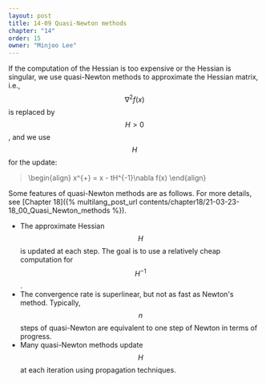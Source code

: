 ```yaml
---
layout: post
title: 14-09 Quasi-Newton methods
chapter: "14"
order: 15
owner: "Minjoo Lee"
---
```

<script type="text/x-mathjax-config">
MathJax.Hub.Config({
    displayAlign: "center"
    });
</script>

If the computation of the Hessian is too expensive or the Hessian is singular, we use quasi-Newton methods to approximate the Hessian matrix, i.e., $$\nabla^{2}f(x)$$ is replaced by $$H>0$$, and we use $$H$$ for the update:

>\begin{align}
>x^{+} = x - tH^{-1}\nabla f(x)
>\end{align}

Some features of quasi-Newton methods are as follows. For more details, see [Chapter 18]({% multilang_post_url contents/chapter18/21-03-23-18_00_Quasi_Newton_methods %}).

* The approximate Hessian $$H$$ is updated at each step. The goal is to use a relatively cheap computation for $$H^{-1}$$.
* The convergence rate is superlinear, but not as fast as Newton's method. Typically, $$n$$ steps of quasi-Newton are equivalent to one step of Newton in terms of progress.
* Many quasi-Newton methods update $$H$$ at each iteration using propagation techniques.
